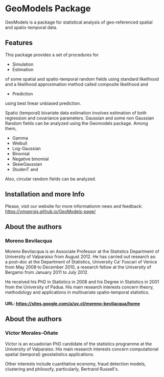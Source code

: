 # GeoModels Package

GeoModels is a package for statistical analysis of geo-referenced spatial and spatio-temporal data.




<!--
<a href="https://www.buymeacoffee.com/samanyougarg"><img src="https://www.buymeacoffee.com/assets/img/custom_images/orange_img.png" alt="Buy Me A Coffee" style="height: 41px !important;width: 174px !important;box-shadow: 0px 3px 2px 0px rgba(190, 190, 190, 0.5) !important;-webkit-box-shadow: 0px 3px 2px 0px rgba(190, 190, 190, 0.5) !important;" target="_blank"></a>

## Live Demo
## [Hanuman](https://samanyougarg.com/hanuman)
![Hanuman](/Screenshots/hanuman.jpg "Hanuman Preview")
-->

## Features

This package provides a set of procedures for

- Simulation
- Estimation

of some spatial and spatio-temporal random fields using standard likelihood and a likelihood approximation method called composite likelihood and

- Prediction

using best linear unbiased prediction.

Spatio (temporal) bivariate data estimation involves estimation of both regression and covariance parameters.  Gaussian and some non Gaussian Random fields can be analyzed using the Geomodels package. Among them,

- Gamma
- Weibull
- Log-Gaussian
- Binomial
- Negative binomial
- SkewGaussian
- StudenT and 

Also, circular random fields can be analyzed.


## Installation and more Info

Please, visit our website for more informationm news and feedback: https://vmoprojs.github.io/GeoModels-page/

## About the authors

### Moreno Bevilacqua

Moreno Bevilacqua is an Associate Professor at the Statistics Department of  University of Valparaiso  from August 2012. He has carried out research as: a post-doc at the  Department of Statistics, University Ca' Foscari of Venice from May 2008 to December 2010, a research fellow at the University of Bergamo from January 2011 to July 2012. 

He received his PhD in Statistics in 2008 and his Degree in Statistics in 2001 from the University of Padua. His main research interests concern  theory, methodology and applications in multivariate spatio-temporal statistics.

#### URL: https://sites.google.com/a/uv.cl/moreno-bevilacqua/home


## About the authors

### Víctor Morales-Oñate

Víctor is an ecuadorian PhD candidate of the statistics programme at the University of Valparaiso. His main research interests concern  computational spatial (temporal) geostatistics applications.

Other interests include cuantitative economy, fraud detection models, clustering and philosofy, particularly, Bertrand Russell's.